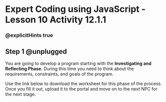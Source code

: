 # Expert Coding using JavaScript - Lesson 10 Activity 12.1.1
### @explicitHints true

## Step 1 @unplugged

You are going to develop a program starting with the **Investigating and Reflecting Phase.**  During this time you need to think about the requirements, constraints, and goals of the program.  

Use the link below to download the worksheet for this phase of the process.  Once you fill it out, upload it to the portal and move on to the next NPC for the next stage. 